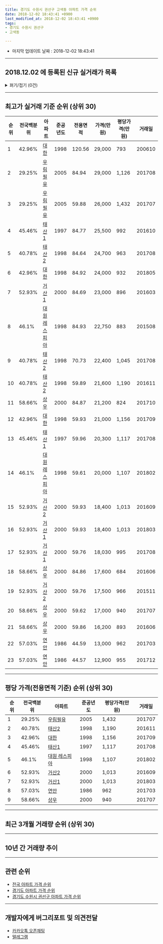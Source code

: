 ```yaml
---
title: 경기도 수원시 권선구 고색동 아파트 가격 순위
date: 2018-12-02 18:43:41 +0900
last_modified_at: 2018-12-02 18:43:41 +0900
tags:
- 경기도 수원시 권선구
- 고색동

---
```


* 마지막 업데이트 날짜 : 2018-12-02 18:43:41

---

## 2018.12.02 에 등록된 신규 실거래가 목록

<details>
<summary>펴기/접기 (0건)</summary>
<div markdown="1">

|아파트|전국백분위|준공년도|전용면적|가격(만원)|평당가격(만원)|거래일|
|---|---|---|---|---|---|---|
|없음|||||||


</div>
</details>

---

## 최고가 실거래 기준 순위 (상위 30)


|순위|전국백분위|아파트|준공년도|전용면적|가격(만원)|평당가격(만원)|거래일|
|---|---|---|---|---|---|---|---|
|1|42.96%|[대한](https://search.naver.com/search.naver?query=%EA%B2%BD%EA%B8%B0%EB%8F%84+%EC%88%98%EC%9B%90%EC%8B%9C+%EA%B6%8C%EC%84%A0%EA%B5%AC+%EA%B3%A0%EC%83%89%EB%8F%99+%EB%8C%80%ED%95%9C)|1998|120.56|29,000|793|200610|
|2|29.25%|[우림필유](https://search.naver.com/search.naver?query=%EA%B2%BD%EA%B8%B0%EB%8F%84+%EC%88%98%EC%9B%90%EC%8B%9C+%EA%B6%8C%EC%84%A0%EA%B5%AC+%EA%B3%A0%EC%83%89%EB%8F%99+%EC%9A%B0%EB%A6%BC%ED%95%84%EC%9C%A0)|2005|84.94|29,000|1,126|201708|
|3|29.25%|[우림필유](https://search.naver.com/search.naver?query=%EA%B2%BD%EA%B8%B0%EB%8F%84+%EC%88%98%EC%9B%90%EC%8B%9C+%EA%B6%8C%EC%84%A0%EA%B5%AC+%EA%B3%A0%EC%83%89%EB%8F%99+%EC%9A%B0%EB%A6%BC%ED%95%84%EC%9C%A0)|2005|59.88|26,000|1,432|201707|
|4|45.46%|[태산1](https://search.naver.com/search.naver?query=%EA%B2%BD%EA%B8%B0%EB%8F%84+%EC%88%98%EC%9B%90%EC%8B%9C+%EA%B6%8C%EC%84%A0%EA%B5%AC+%EA%B3%A0%EC%83%89%EB%8F%99+%ED%83%9C%EC%82%B01)|1997|84.77|25,500|992|201610|
|5|40.78%|[태산2](https://search.naver.com/search.naver?query=%EA%B2%BD%EA%B8%B0%EB%8F%84+%EC%88%98%EC%9B%90%EC%8B%9C+%EA%B6%8C%EC%84%A0%EA%B5%AC+%EA%B3%A0%EC%83%89%EB%8F%99+%ED%83%9C%EC%82%B02)|1998|84.64|24,700|963|201708|
|6|42.96%|[대한](https://search.naver.com/search.naver?query=%EA%B2%BD%EA%B8%B0%EB%8F%84+%EC%88%98%EC%9B%90%EC%8B%9C+%EA%B6%8C%EC%84%A0%EA%B5%AC+%EA%B3%A0%EC%83%89%EB%8F%99+%EB%8C%80%ED%95%9C)|1998|84.92|24,000|932|201805|
|7|52.93%|[거산1](https://search.naver.com/search.naver?query=%EA%B2%BD%EA%B8%B0%EB%8F%84+%EC%88%98%EC%9B%90%EC%8B%9C+%EA%B6%8C%EC%84%A0%EA%B5%AC+%EA%B3%A0%EC%83%89%EB%8F%99+%EA%B1%B0%EC%82%B01)|2000|84.69|23,000|896|201603|
|8|46.1%|[대원 레스피아](https://search.naver.com/search.naver?query=%EA%B2%BD%EA%B8%B0%EB%8F%84+%EC%88%98%EC%9B%90%EC%8B%9C+%EA%B6%8C%EC%84%A0%EA%B5%AC+%EA%B3%A0%EC%83%89%EB%8F%99+%EB%8C%80%EC%9B%90+%EB%A0%88%EC%8A%A4%ED%94%BC%EC%95%84)|1998|84.93|22,750|883|201508|
|9|40.78%|[태산2](https://search.naver.com/search.naver?query=%EA%B2%BD%EA%B8%B0%EB%8F%84+%EC%88%98%EC%9B%90%EC%8B%9C+%EA%B6%8C%EC%84%A0%EA%B5%AC+%EA%B3%A0%EC%83%89%EB%8F%99+%ED%83%9C%EC%82%B02)|1998|70.73|22,400|1,045|201708|
|10|40.78%|[태산2](https://search.naver.com/search.naver?query=%EA%B2%BD%EA%B8%B0%EB%8F%84+%EC%88%98%EC%9B%90%EC%8B%9C+%EA%B6%8C%EC%84%A0%EA%B5%AC+%EA%B3%A0%EC%83%89%EB%8F%99+%ED%83%9C%EC%82%B02)|1998|59.89|21,600|1,190|201611|
|11|58.66%|[상우](https://search.naver.com/search.naver?query=%EA%B2%BD%EA%B8%B0%EB%8F%84+%EC%88%98%EC%9B%90%EC%8B%9C+%EA%B6%8C%EC%84%A0%EA%B5%AC+%EA%B3%A0%EC%83%89%EB%8F%99+%EC%83%81%EC%9A%B0)|2000|84.87|21,200|824|201710|
|12|42.96%|[대한](https://search.naver.com/search.naver?query=%EA%B2%BD%EA%B8%B0%EB%8F%84+%EC%88%98%EC%9B%90%EC%8B%9C+%EA%B6%8C%EC%84%A0%EA%B5%AC+%EA%B3%A0%EC%83%89%EB%8F%99+%EB%8C%80%ED%95%9C)|1998|59.93|21,000|1,156|201709|
|13|45.46%|[태산1](https://search.naver.com/search.naver?query=%EA%B2%BD%EA%B8%B0%EB%8F%84+%EC%88%98%EC%9B%90%EC%8B%9C+%EA%B6%8C%EC%84%A0%EA%B5%AC+%EA%B3%A0%EC%83%89%EB%8F%99+%ED%83%9C%EC%82%B01)|1997|59.96|20,300|1,117|201708|
|14|46.1%|[대원 레스피아](https://search.naver.com/search.naver?query=%EA%B2%BD%EA%B8%B0%EB%8F%84+%EC%88%98%EC%9B%90%EC%8B%9C+%EA%B6%8C%EC%84%A0%EA%B5%AC+%EA%B3%A0%EC%83%89%EB%8F%99+%EB%8C%80%EC%9B%90+%EB%A0%88%EC%8A%A4%ED%94%BC%EC%95%84)|1998|59.61|20,000|1,107|201802|
|15|52.93%|[거산2](https://search.naver.com/search.naver?query=%EA%B2%BD%EA%B8%B0%EB%8F%84+%EC%88%98%EC%9B%90%EC%8B%9C+%EA%B6%8C%EC%84%A0%EA%B5%AC+%EA%B3%A0%EC%83%89%EB%8F%99+%EA%B1%B0%EC%82%B02)|2000|59.93|18,400|1,013|201609|
|16|52.93%|[거산1](https://search.naver.com/search.naver?query=%EA%B2%BD%EA%B8%B0%EB%8F%84+%EC%88%98%EC%9B%90%EC%8B%9C+%EA%B6%8C%EC%84%A0%EA%B5%AC+%EA%B3%A0%EC%83%89%EB%8F%99+%EA%B1%B0%EC%82%B01)|2000|59.93|18,400|1,013|201803|
|17|52.93%|[거산1](https://search.naver.com/search.naver?query=%EA%B2%BD%EA%B8%B0%EB%8F%84+%EC%88%98%EC%9B%90%EC%8B%9C+%EA%B6%8C%EC%84%A0%EA%B5%AC+%EA%B3%A0%EC%83%89%EB%8F%99+%EA%B1%B0%EC%82%B01)|2000|59.76|18,030|995|201708|
|18|58.66%|[상우](https://search.naver.com/search.naver?query=%EA%B2%BD%EA%B8%B0%EB%8F%84+%EC%88%98%EC%9B%90%EC%8B%9C+%EA%B6%8C%EC%84%A0%EA%B5%AC+%EA%B3%A0%EC%83%89%EB%8F%99+%EC%83%81%EC%9A%B0)|2000|84.86|17,600|684|201606|
|19|52.93%|[거산2](https://search.naver.com/search.naver?query=%EA%B2%BD%EA%B8%B0%EB%8F%84+%EC%88%98%EC%9B%90%EC%8B%9C+%EA%B6%8C%EC%84%A0%EA%B5%AC+%EA%B3%A0%EC%83%89%EB%8F%99+%EA%B1%B0%EC%82%B02)|2000|59.76|17,500|966|201511|
|20|58.66%|[상우](https://search.naver.com/search.naver?query=%EA%B2%BD%EA%B8%B0%EB%8F%84+%EC%88%98%EC%9B%90%EC%8B%9C+%EA%B6%8C%EC%84%A0%EA%B5%AC+%EA%B3%A0%EC%83%89%EB%8F%99+%EC%83%81%EC%9A%B0)|2000|59.62|17,000|940|201707|
|21|58.66%|[상우](https://search.naver.com/search.naver?query=%EA%B2%BD%EA%B8%B0%EB%8F%84+%EC%88%98%EC%9B%90%EC%8B%9C+%EA%B6%8C%EC%84%A0%EA%B5%AC+%EA%B3%A0%EC%83%89%EB%8F%99+%EC%83%81%EC%9A%B0)|2000|59.86|16,200|893|201606|
|22|57.03%|[연안](https://search.naver.com/search.naver?query=%EA%B2%BD%EA%B8%B0%EB%8F%84+%EC%88%98%EC%9B%90%EC%8B%9C+%EA%B6%8C%EC%84%A0%EA%B5%AC+%EA%B3%A0%EC%83%89%EB%8F%99+%EC%97%B0%EC%95%88)|1986|44.59|13,000|962|201703|
|23|57.03%|[연안](https://search.naver.com/search.naver?query=%EA%B2%BD%EA%B8%B0%EB%8F%84+%EC%88%98%EC%9B%90%EC%8B%9C+%EA%B6%8C%EC%84%A0%EA%B5%AC+%EA%B3%A0%EC%83%89%EB%8F%99+%EC%97%B0%EC%95%88)|1986|44.57|12,900|955|201712|


---

## 평당 가격(전용면적 기준) 순위 (상위 30)


|순위|전국백분위|아파트|준공년도|평당가격(만원)|거래일|
|---|---|---|---|---|---|
|1|29.25%|[우림필유](https://search.naver.com/search.naver?query=%EA%B2%BD%EA%B8%B0%EB%8F%84+%EC%88%98%EC%9B%90%EC%8B%9C+%EA%B6%8C%EC%84%A0%EA%B5%AC+%EA%B3%A0%EC%83%89%EB%8F%99+%EC%9A%B0%EB%A6%BC%ED%95%84%EC%9C%A0)|2005|1,432|201707|
|2|40.78%|[태산2](https://search.naver.com/search.naver?query=%EA%B2%BD%EA%B8%B0%EB%8F%84+%EC%88%98%EC%9B%90%EC%8B%9C+%EA%B6%8C%EC%84%A0%EA%B5%AC+%EA%B3%A0%EC%83%89%EB%8F%99+%ED%83%9C%EC%82%B02)|1998|1,190|201611|
|3|42.96%|[대한](https://search.naver.com/search.naver?query=%EA%B2%BD%EA%B8%B0%EB%8F%84+%EC%88%98%EC%9B%90%EC%8B%9C+%EA%B6%8C%EC%84%A0%EA%B5%AC+%EA%B3%A0%EC%83%89%EB%8F%99+%EB%8C%80%ED%95%9C)|1998|1,156|201709|
|4|45.46%|[태산1](https://search.naver.com/search.naver?query=%EA%B2%BD%EA%B8%B0%EB%8F%84+%EC%88%98%EC%9B%90%EC%8B%9C+%EA%B6%8C%EC%84%A0%EA%B5%AC+%EA%B3%A0%EC%83%89%EB%8F%99+%ED%83%9C%EC%82%B01)|1997|1,117|201708|
|5|46.1%|[대원 레스피아](https://search.naver.com/search.naver?query=%EA%B2%BD%EA%B8%B0%EB%8F%84+%EC%88%98%EC%9B%90%EC%8B%9C+%EA%B6%8C%EC%84%A0%EA%B5%AC+%EA%B3%A0%EC%83%89%EB%8F%99+%EB%8C%80%EC%9B%90+%EB%A0%88%EC%8A%A4%ED%94%BC%EC%95%84)|1998|1,107|201802|
|6|52.93%|[거산2](https://search.naver.com/search.naver?query=%EA%B2%BD%EA%B8%B0%EB%8F%84+%EC%88%98%EC%9B%90%EC%8B%9C+%EA%B6%8C%EC%84%A0%EA%B5%AC+%EA%B3%A0%EC%83%89%EB%8F%99+%EA%B1%B0%EC%82%B02)|2000|1,013|201609|
|7|52.93%|[거산1](https://search.naver.com/search.naver?query=%EA%B2%BD%EA%B8%B0%EB%8F%84+%EC%88%98%EC%9B%90%EC%8B%9C+%EA%B6%8C%EC%84%A0%EA%B5%AC+%EA%B3%A0%EC%83%89%EB%8F%99+%EA%B1%B0%EC%82%B01)|2000|1,013|201803|
|8|57.03%|[연안](https://search.naver.com/search.naver?query=%EA%B2%BD%EA%B8%B0%EB%8F%84+%EC%88%98%EC%9B%90%EC%8B%9C+%EA%B6%8C%EC%84%A0%EA%B5%AC+%EA%B3%A0%EC%83%89%EB%8F%99+%EC%97%B0%EC%95%88)|1986|962|201703|
|9|58.66%|[상우](https://search.naver.com/search.naver?query=%EA%B2%BD%EA%B8%B0%EB%8F%84+%EC%88%98%EC%9B%90%EC%8B%9C+%EA%B6%8C%EC%84%A0%EA%B5%AC+%EA%B3%A0%EC%83%89%EB%8F%99+%EC%83%81%EC%9A%B0)|2000|940|201707|


---

## 최근 3개월 거래량 순위 (상위 30)


<div style="width:100%;">
    <canvas id="deal_count_ranking" height="250"></canvas>
</div>


<script>
new Chart(document.getElementById("deal_count_ranking"), {
    type: 'horizontalBar',
    data: {
        labels: ['대한', '대원 레스피아', '태산2', '태산1', '연안', '상우', '우림필유', '거산2', '거산1'],
        datasets: [{
            label: '실거래 수',
            data: [4, 3, 3, 1, 1, 1, 1, 1, 1],
            borderColor: "rgba(255, 0, 128, 1)",
            backgroundColor: "rgba(255, 0, 128, 0.5)",
            fill: false,
        }]
    },
    options: {
        responsive: true,
        title: {
            display: true,
            text: '최근 3개월 거래량 순위'
        },
        tooltips: {
            mode: 'index',
            intersect: false,
            callbacks: {
                title: function(tooltipItems, data) {
                    return "실거래 수:";
                },
                label: function(tooltipItem, data) {
                    return data.labels[tooltipItem.index] + ": " + tooltipItem.xLabel;
                }
            }
        },
        hover: {
            mode: 'nearest',
            intersect: true
        },
        scales: {
            xAxes: [{
                display: true,
                scaleLabel: {
                    display: true,
                    labelString: '실거래 수'
                },
                ticks: {
                    suggestedMin: 0,
                }
            }],
            yAxes: [{
                display: true,
                ticks: {
                    autoSkip: false,
                    callback: function(value, index, values) {
                        if (value.length > 15)
                            return value.substr(0, 13) + "...";
                        else
                            return value;
                    }
                },
                scaleLabel: {
                    display: false,
                }
            }]
        }
    }
});

</script>


---

## 10년 간 거래량 추이


<div style="width:100%;">
    <canvas id="deal_progress" height="250"></canvas>
</div>

<script>
new Chart(document.getElementById("deal_progress"), {
    type: 'line',
    data: {
        labels: ['200812','200901','200902','200903','200904','200905','200906','200907','200908','200909','200910','200911','200912','201001','201002','201003','201004','201005','201006','201007','201008','201009','201010','201011','201012','201101','201102','201103','201104','201105','201106','201107','201108','201109','201110','201111','201112','201201','201202','201203','201204','201205','201206','201207','201208','201209','201210','201211','201212','201301','201302','201303','201304','201305','201306','201307','201308','201309','201310','201311','201312','201401','201402','201403','201404','201405','201406','201407','201408','201409','201410','201411','201412','201501','201502','201503','201504','201505','201506','201507','201508','201509','201510','201511','201512','201601','201602','201603','201604','201605','201606','201607','201608','201609','201610','201611','201612','201701','201702','201703','201704','201705','201706','201707','201708','201709','201710','201711','201712','201801','201802','201803','201804','201805','201806','201807','201808','201809','201810','201811','201812'],
        datasets: [{
            label: '실거래 수',
            pointRadius: 1,
            data: [7, 11, 10, 18, 19, 16, 23, 15, 30, 22, 13, 9, 12, 21, 24, 27, 13, 7, 13, 14, 13, 14, 20, 24, 24, 26, 35, 30, 31, 5, 13, 14, 24, 25, 15, 15, 17, 13, 18, 21, 17, 11, 13, 12, 15, 11, 21, 16, 12, 13, 16, 17, 29, 24, 15, 11, 23, 23, 26, 12, 15, 18, 30, 22, 15, 15, 17, 21, 12, 29, 27, 20, 19, 24, 15, 29, 26, 21, 17, 20, 22, 16, 22, 13, 13, 15, 17, 13, 11, 13, 20, 19, 12, 12, 22, 15, 14, 8, 11, 19, 14, 18, 18, 18, 19, 10, 12, 14, 12, 12, 11, 17, 9, 6, 7, 6, 9, 12, 9, 7, 0],
            borderColor: "rgba(255, 201, 14, 1)",
            backgroundColor: "rgba(255, 201, 14, 0.5)",
            fill: true,
        }]
    },
    options: {
        responsive: true,
        title: {
            display: true,
            text: '10년간 거래량 추이'
        },
        tooltips: {
            mode: 'index',
            intersect: false,
        },
        hover: {
            mode: 'nearest',
            intersect: true
        },
        scales: {
            xAxes: [{
                display: true,
                scaleLabel: {
                    display: true,
                    labelString: '년/월'
                }
            }],
            yAxes: [{
                display: true,
                ticks: {
                    suggestedMin: 0,
                },
                scaleLabel: {
                    display: true,
                    labelString: '실거래 수'
                }
            }]
        }
    }
});

</script>


---

## 관련 순위

- [전국 아파트 가격 순위](https://inasie.github.io/apt-ranking/전국)
- [경기도 아파트 가격 순위](https://inasie.github.io/apt-ranking/경기도)
- [경기도 수원시 권선구 아파트 가격 순위](https://inasie.github.io/apt-ranking/경기도-수원시-권선구)


---

## 개발자에게 버그리포트 및 의견전달

- [카카오톡 오픈채팅](https://open.kakao.com/o/gLJUAP4)
- [텔레그램](https://t.me/inasie)

